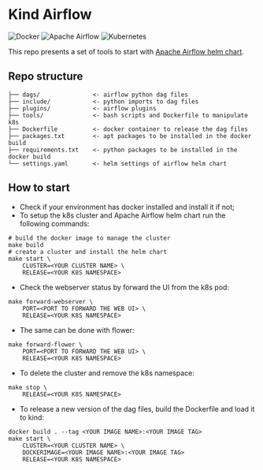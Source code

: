 # Kind Airflow

<p>
<img alt="Docker" src="https://img.shields.io/badge/docker-%230db7ed.svg?&style=for-the-badge&logo=docker&logoColor=white"/>
<img alt="Apache Airflow" src="https://img.shields.io/badge/apacheairflow-%23017cee.svg?&style=for-the-badge&logo=apache-airflow&logoColor=white"/>
<img alt="Kubernetes" src="https://img.shields.io/badge/Kubernetes-%23326ce5.svg?&style=for-the-badge&logo=kubernetes&logoColor=white"/>
</p>

This repo presents a set of tools to start with [Apache Airflow helm chart](https://airflow.apache.org/docs/helm-chart).

## Repo structure

```
├── dags/               <- airflow python dag files
├── include/            <- python imports to dag files
├── plugins/            <- airflow plugins
├── tools/              <- bash scripts and Dockerfile to manipulate k8s
├── Dockerfile          <- docker container to release the dag files
├── packages.txt        <- apt packages to be installed in the docker build
├── requirements.txt    <- python packages to be installed in the docker build
└── settings.yaml       <- helm settings of airflow helm chart
```

## How to start

- Check if your environment has docker installed and install it if not;
- To setup the k8s cluster and Apache Airflow helm chart run the following commands:

```shell
# build the docker image to manage the cluster
make build
# create a cluster and install the helm chart
make start \
    CLUSTER=<YOUR CLUSTER NAME> \
    RELEASE=<YOUR K8S NAMESPACE>
```

- Check the webserver status by forward the UI from the k8s pod:

```shell
make forward-webserver \
    PORT=<PORT TO FORWARD THE WEB UI> \
    RELEASE=<YOUR K8S NAMESPACE>
```

- The same can be done with flower:

```shell
make forward-flower \
    PORT=<PORT TO FORWARD THE WEB UI> \
    RELEASE=<YOUR K8S NAMESPACE>
```

- To delete the cluster and remove the k8s namespace:

```shell
make stop \
    RELEASE=<YOUR K8S NAMESPACE>
```

- To release a new version of the dag files, build the Dockerfile and load it to kind:

```shell
docker build . --tag <YOUR IMAGE NAME>:<YOUR IMAGE TAG>
make start \
    CLUSTER=<YOUR CLUSTER NAME> \
    DOCKERIMAGE=<YOUR IMAGE NAME>:<YOUR IMAGE TAG>
    RELEASE=<YOUR K8S NAMESPACE>
```
